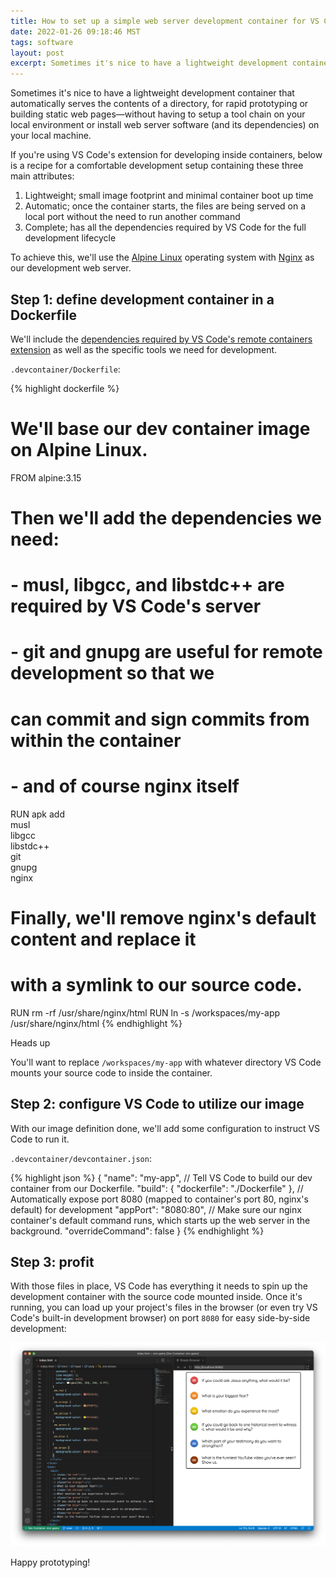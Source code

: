 ```yaml
---
title: How to set up a simple web server development container for VS Code
date: 2022-01-26 09:18:46 MST
tags: software
layout: post
excerpt: Sometimes it's nice to have a lightweight development container that automatically serves the contents of a directory, for rapid prototyping or building static web pages—without having to setup a tool chain on your local environment or install web server software on your local machine.
---
```


Sometimes it's nice to have a lightweight development container that automatically serves the contents of a directory, for rapid prototyping or building static web pages—without having to setup a tool chain on your local environment or install web server software (and its dependencies) on your local machine.

If you're using VS Code's extension for developing inside containers, below is a recipe for a comfortable development setup containing these three main attributes:

1. Lightweight; small image footprint and minimal container boot up time
2. Automatic; once the container starts, the files are being served on a local port without the need to run another command
3. Complete; has all the dependencies required by VS Code for the full development lifecycle

To achieve this, we'll use the [Alpine Linux](https://alpinelinux.org/) operating system with [Nginx](https://nginx.org/en/) as our development web server.

## Step 1: define development container in a Dockerfile

We'll include the [dependencies required by VS Code's remote containers extension](https://code.visualstudio.com/docs/remote/linux#_remote-host-container-wsl-linux-prerequisites) as well as the specific tools we need for development.

`.devcontainer/Dockerfile`:

{% highlight dockerfile %}
# We'll base our dev container image on Alpine Linux.
FROM alpine:3.15

# Then we'll add the dependencies we need:
# - musl, libgcc, and libstdc++ are required by VS Code's server
# - git and gnupg are useful for remote development so that we
#   can commit and sign commits from within the container
# - and of course nginx itself
RUN apk add \
  musl \
  libgcc \
  libstdc++ \
  git \
  gnupg \
  nginx

# Finally, we'll remove nginx's default content and replace it
# with a symlink to our source code.

RUN rm -rf /usr/share/nginx/html
RUN ln -s /workspaces/my-app /usr/share/nginx/html
{% endhighlight %}

<div class="cards tip">
  <div class="card">
    <div class="card-title">Heads up</div>
    <div class="card-body">
      <p>You'll want to replace <code>/workspaces/my-app</code> with whatever directory VS Code mounts your source code to inside the container.</p>
    </div>
  </div>
</div>

## Step 2: configure VS Code to utilize our image

With our image definition done, we'll add some configuration to instruct VS Code to run it.

`.devcontainer/devcontainer.json`:

{% highlight json %}
{
  "name": "my-app",
  // Tell VS Code to build our dev container from our Dockerfile.
  "build": {
    "dockerfile": "./Dockerfile"
  },
  // Automatically expose port 8080 (mapped to container's port 80, nginx's default) for development
  "appPort": "8080:80",
  // Make sure our nginx container's default command runs, which starts up the web server in the background.
  "overrideCommand": false
}
{% endhighlight %}

## Step 3: profit

With those files in place, VS Code has everything it needs to spin up the development container with the source code mounted inside. Once it's running, you can load up your project's files in the browser (or even try VS Code's built-in development browser) on port `8080` for easy side-by-side development:

![screenshot of code and browser side-by-side](/blog/images/simple-web-server-development-container-vs-code.png)

Happy prototyping!
